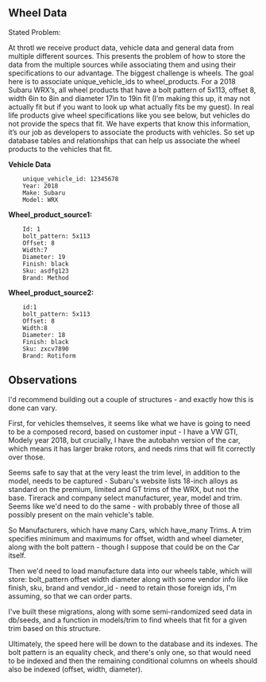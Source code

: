 ## Wheel Data

Stated Problem:

At throtl we receive product data, vehicle data and general data from multiple different sources. This presents the problem of how to store the data from the multiple sources while associating them and using their specifications to our advantage. The biggest challenge is wheels. The goal here is to associate unique_vehicle_ids to wheel_products. For a 2018 Subaru WRX’s, all wheel products that have a bolt pattern of 5x113, offset 8, width 6in to 8in and diameter 17in to 19in fit (I’m making this up, it may not actually fit but if you want to look up what actually fits be my guest). In real life products give wheel specifications like you see below, but vehicles do not provide the specs that fit. We have experts that know this information, it’s our job as developers to associate the products with vehicles. So set up database tables and relationships that can help us associate the wheel products to the vehicles that fit.

**Vehicle Data**
```
	unique_vehicle_id: 12345678
	Year: 2018
	Make: Subaru
	Model: WRX
```

**Wheel_product_source1:**
```
	Id: 1
	bolt_pattern: 5x113
	Offset: 8
	Width:7
	Diameter: 19
	Finish: black
	Sku: asdfg123
	Brand: Method
```

**Wheel_product_source2:**
```
	id:1
	bolt_pattern: 5x113
	Offset: 8
	Width:8
	Diameter: 18
	Finish: black
	Sku: zxcv7890
	Brand: Rotiform
```


## Observations

I'd recommend building out a couple of structures - and exactly how this is done can vary.

First, for vehicles themselves, it seems like what we have is going to need to be a composed record, based on customer input - I have a VW GTI, Modely year 2018, but crucially, I have the autobahn version of the car, which means it has larger brake rotors, and needs rims that will fit correctly over those.

Seems safe to say that at the very least the trim level, in addition to the model, needs to be captured - Subaru's website lists 18-inch alloys as standard on the premium, limited and GT trims of the WRX, but not the base.  Tirerack and company select manufacturer, year, model and trim.  Seems like we'd need to do the same - with probably three of those all possibly present on the main vehicle's table.

So Manufacturers, which have many Cars, which have_many Trims.  A trim specifies minimum and maximums for offset, width and wheel diameter, along with the bolt pattern - though I suppose that could be on the Car itself.  

Then we'd need to load manufacture data into our wheels table, which will store: 
bolt_pattern
offset
width
diameter
along with some vendor info like finish, sku, brand and vendor_id - need to retain those foreign ids, I'm assuming, so that we can order parts.

I've built these migrations, along with some semi-randomized seed data in db/seeds, and a function in models/trim to find wheels that fit for a given trim based on this structure.

Ultimately, the speed here will be down to the database and its indexes.  The bolt pattern is an equality check, and there's only one, so that would need to be indexed and then the remaining conditional columns on wheels should also be indexed (offset, width, diameter).  




